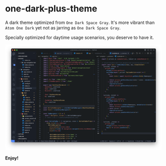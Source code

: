 # one-dark-plus-theme

A dark theme optimized from `One Dark Space Gray`.
It's more vibrant than `Atom One Dark` yet not as jarring as `One Dark Space Gray`.

Specially optimized for daytime usage scenarios,
you deserve to have it.

![My Image](./preview.png)

**Enjoy!**
